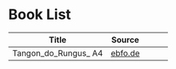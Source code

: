 # Book List

| Title                | Source                     |   |   |   |
|----------------------|----------------------------|---|---|---|
| Tangon_do_Rungus_ A4 | [ebfo.de](http://ebfo.de/) |   |   |   |

